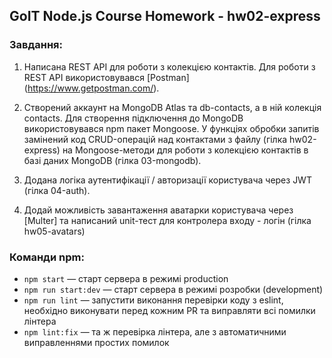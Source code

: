 ## GoIT Node.js Course Homework - hw02-express
### Завдання:
01. Написана REST API для роботи з колекцією контактів. Для роботи з REST API використовувався [Postman] (https://www.getpostman.com/).

02. Створений аккаунт на MongoDB Atlas та db-contacts, а в ній колекція contacts.
Для створення підключення до MongoDB використовувався npm пакет Mongoose.
У функціях обробки запитів замінений код CRUD-операцій над контактами з файлу (гілка hw02-express) на Mongoose-методи для роботи з колекцією контактів в базі даних MongoDB (гілка 03-mongodb).

03. Додана логіка аутентифікації / авторизації користувача через JWT (гілка 04-auth).

04. Додай можливість завантаження аватарки користувача через [Multer] та написаний unit-тест для контролера входу - логін (гілка hw05-avatars)

### Команди npm:

- `npm start` &mdash; старт сервера в режимі production
- `npm run start:dev` &mdash; старт сервера в режимі розробки (development)
- `npm run lint` &mdash; запустити виконання перевірки коду з eslint, необхідно виконувати перед кожним PR та виправляти всі помилки лінтера
- `npm lint:fix` &mdash; та ж перевірка лінтера, але з автоматичними виправленнями простих помилок
